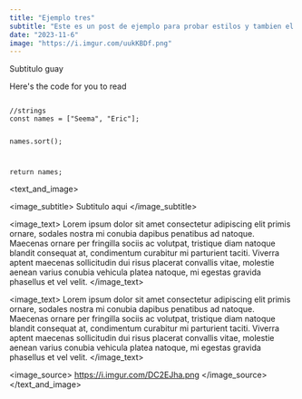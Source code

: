 ```yaml
---
title: "Ejemplo tres"
subtitle: "Este es un post de ejemplo para probar estilos y tambien el webkit de una linea."
date: "2023-11-6"
image: "https://i.imgur.com/uukKBDf.png"
---
```


<subtitle>Subtitulo guay</subtitle>

<text>Here's the code for you to read</text>

<code language="javascript">
//strings
const names = ["Seema", "Eric"];

names.sort();

return names;
</code>

<text_and_image>

<image_subtitle>
Subtitulo aqui
</image_subtitle>

<image_text>
Lorem ipsum dolor sit amet consectetur adipiscing elit primis ornare, sodales nostra mi conubia dapibus penatibus ad natoque. Maecenas ornare per fringilla sociis ac volutpat, tristique diam natoque blandit consequat at, condimentum curabitur mi parturient taciti. Viverra aptent maecenas sollicitudin dui risus placerat convallis vitae, molestie aenean varius conubia vehicula platea natoque, mi egestas gravida phasellus et vel velit.
</image_text>

<image_text>
Lorem ipsum dolor sit amet consectetur adipiscing elit primis ornare, sodales nostra mi conubia dapibus penatibus ad natoque. Maecenas ornare per fringilla sociis ac volutpat, tristique diam natoque blandit consequat at, condimentum curabitur mi parturient taciti. Viverra aptent maecenas sollicitudin dui risus placerat convallis vitae, molestie aenean varius conubia vehicula platea natoque, mi egestas gravida phasellus et vel velit.
</image_text>

<image_source>
https://i.imgur.com/DC2EJha.png
</image_source>
</text_and_image>
